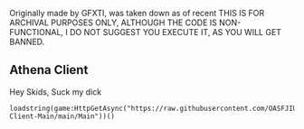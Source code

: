 Originally made by GFXTI, was taken down as of recent THIS IS FOR ARCHIVAL PURPOSES ONLY, ALTHOUGH THE CODE IS NON-FUNCTIONAL, I DO NOT SUGGEST YOU EXECUTE IT, AS YOU WILL GET BANNED.

## Athena Client
Hey Skids, Suck my dick

    loadstring(game:HttpGetAsync("https://raw.githubusercontent.com/OASFJIUGFEWG/Athena-Client-Main/main/Main"))()
